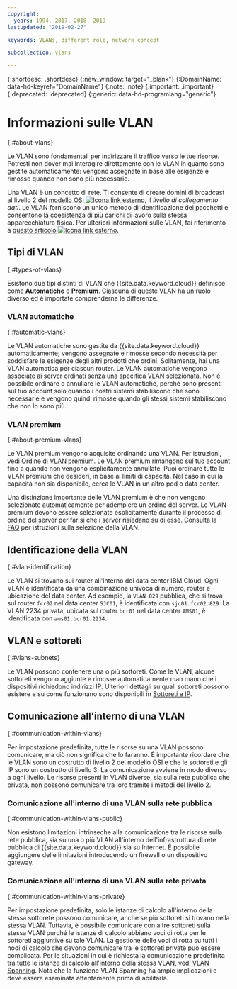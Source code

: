 ```yaml
---
copyright:
  years: 1994, 2017, 2018, 2019
lastupdated: "2019-02-27"

keywords: VLANs, different role, network concept

subcollection: vlans

---
```


{:shortdesc: .shortdesc}
{:new_window: target="_blank"}
{:DomainName: data-hd-keyref="DomainName"}
{:note: .note}
{:important: .important}
{:deprecated: .deprecated}
{:generic: data-hd-programlang="generic"}

# Informazioni sulle VLAN
{:#about-vlans}

Le VLAN sono fondamentali per indirizzare il traffico verso le tue risorse. Potresti non dover mai interagire direttamente con le VLAN in quanto sono gestite automaticamente: vengono assegnate in base alle esigenze e rimosse quando non sono più necessarie.

Una VLAN è un concetto di rete. Ti consente di creare domini di broadcast al livello 2 del [modello OSI ![Icona link esterno](../../icons/launch-glyph.svg "Icona link esterno")](https://en.wikipedia.org/wiki/OSI_model), il _livello di collegamento dati_. Le VLAN forniscono un unico metodo di identificazione dei pacchetti e consentono la coesistenza di più carichi di lavoro sulla stessa
apparecchiatura fisica. Per ulteriori informazioni sulle VLAN, fai riferimento a [questo articolo ![Icona link esterno](../../icons/launch-glyph.svg "Icona link esterno")](https://en.wikipedia.org/wiki/Virtual_LAN).

## Tipi di VLAN
{:#types-of-vlans}

Esistono due tipi distinti di VLAN che {{site.data.keyword.cloud}} definisce come **Automatiche** e **Premium**. Ciascuna di queste VLAN ha un ruolo diverso ed è importate comprenderne le differenze.

### VLAN automatiche
{:#automatic-vlans}

Le VLAN automatiche sono gestite da {{site.data.keyword.cloud}} automaticamente; vengono assegnate e rimosse secondo necessità per soddisfare le esigenze degli altri prodotti che ordini. Solitamente, hai una VLAN automatica per ciascun router. Le VLAN automatiche vengono associate ai server ordinati senza una specifica VLAN selezionata. Non è possibile ordinare o annullare le VLAN automatiche, perché sono presenti sul tuo account solo quando i nostri sistemi stabiliscono che sono necessarie e vengono quindi rimosse quando gli stessi sistemi stabiliscono che non lo sono più.

### VLAN premium
{:#about-premium-vlans}

Le VLAN premium vengono acquisite ordinando una VLAN. Per istruzioni, vedi [Ordine di VLAN premium](/docs/infrastructure/vlans?topic=vlans-ordering-premium-vlans). Le VLAN premium rimangono sul tuo account fino a quando non vengono esplicitamente annullate. Puoi ordinare tutte le VLAN premium che desideri, in base ai limiti di capacità. Nel caso in cui la capacità non sia disponibile, cerca le VLAN in un altro pod o data center.

Una distinzione importante delle VLAN premium è che non vengono selezionate automaticamente per adempiere un ordine del server. Le VLAN premium devono essere selezionate esplicitamente durante il processo di ordine del server per far sì che i server risiedano su di esse. Consulta la [FAQ](/docs/infrastructure/vlans?topic=vlans-faqs#is-there-a-way-to-specify-which-vlan-i-want-to-use-for-my-device-when-i-order-it-) per istruzioni sulla selezione della VLAN.


## Identificazione della VLAN
{:#vlan-identification}

Le VLAN si trovano sui router all'interno dei data center IBM Cloud. Ogni VLAN è identificata da una combinazione univoca di numero, router e ubicazione del data center. Ad esempio, la `VLAN 829` pubblica, che si trova sul router `fcr02` nel data center `SJC01`, è identificata con `sjc01.fcr02.829`. La VLAN 2234 privata, ubicata sul router `bcr01` nel data center `AMS01`, è identificata con `ams01.bcr01.2234`.


## VLAN e sottoreti
{:#vlans-subnets}

Le VLAN possono contenere una o più sottoreti. Come le VLAN, alcune sottoreti vengono aggiunte e rimosse automaticamente man mano che i dispositivi richiedono indirizzi IP. Ulteriori dettagli su quali sottoreti possono esistere e su come funzionano sono disponibili in [Sottoreti e IP](/docs/infrastructure/subnets?topic=subnets-getting-started-subnets-ips).


## Comunicazione all'interno di una VLAN
{:#communication-within-vlans}

Per impostazione predefinita, tutte le risorse su una VLAN possono comunicare, ma ciò non significa che lo faranno. È importante ricordare che le VLAN sono un costrutto di livello 2 del modello OSI e che le sottoreti e gli IP sono un costrutto di livello 3. La comunicazione avviene in modo diverso a ogni livello. Le risorse presenti in VLAN diverse, sia sulla rete pubblica che privata, non possono comunicare tra loro tramite i metodi del livello 2.

### Comunicazione all'interno di una VLAN sulla rete pubblica
{:#communication-within-vlans-public}

Non esistono limitazioni intrinseche alla comunicazione tra le risorse sulla rete pubblica, sia su una o più VLAN all'interno dell'infrastruttura di rete pubblica di {{site.data.keyword.cloud}} sia su Internet. È possibile aggiungere delle limitazioni introducendo un firewall o un dispositivo gateway.

### Comunicazione all'interno di una VLAN sulla rete privata
{:#communication-within-vlans-private}

Per impostazione predefinita, solo le istanze di calcolo all'interno della stessa sottorete possono comunicare, anche se più sottoreti si trovano nella stessa VLAN. Tuttavia, è possibile comunicare con altre sottoreti sulla stessa VLAN purché le istanze di calcolo abbiano voci di rotta per
le sottoreti aggiuntive su tale VLAN. La gestione delle voci di rotta su tutti i nodi di calcolo che devono comunicare tra le sottoreti private può essere complicata. Per le situazioni in cui è richiesta la comunicazione predefinita tra tutte le istanze di calcolo all'interno della stessa VLAN, vedi [VLAN Spanning](/docs/infrastructure/vlans?topic=vlans-vlan-spanning). Nota che la funzione VLAN Spanning ha ampie implicazioni e deve essere esaminata attentamente prima di abilitarla.
